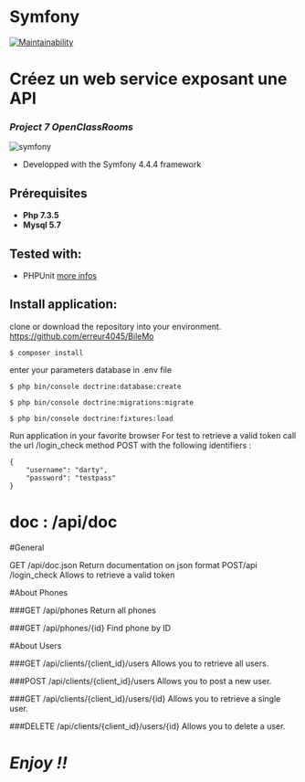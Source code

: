 # Symfony
[![Maintainability](https://api.codeclimate.com/v1/badges/770472da3b7b6b6cbbab/maintainability)](https://codeclimate.com/github/erreur4045/BileMo/maintainability)

Créez un web service exposant une API
==================================
### *Project 7 OpenClassRooms*

![symfony](https://d1pwix07io15pr.cloudfront.net/vd3200fdf32/images/logos/header-logo.svg)

* Developped with the Symfony 4.4.4 framework

## Prérequisites
* **Php 7.3.5**
* **Mysql 5.7**

## Tested with:
- PHPUnit [more infos](https://phpunit.de/)

## Install application:
clone or download the repository into your environment. https://github.com/erreur4045/BileMo

```
$ composer install
```
enter your parameters database in .env file
```
$ php bin/console doctrine:database:create
```
```
$ php bin/console doctrine:migrations:migrate
```
```
$ php bin/console doctrine:fixtures:load
```

Run application in your favorite browser
For test to retrieve a valid token call the url /login_check method POST with the following identifiers :
```
{
	"username": "darty",
	"password": "testpass"
}
```

doc : /api/doc
==================================
#General

GET
​/api​/doc.json
Return documentation on json format
POST
​/api​/login_check
Allows to retrieve a valid token

#About Phones

###GET
​/api​/phones
Return all phones

###GET
​/api​/phones​/{id}
Find phone by ID

#About Users

###GET
​/api​/clients​/{client_id}​/users
Allows you to retrieve all users.

###POST
​/api​/clients​/{client_id}​/users
Allows you to post a new user.

###GET
​/api​/clients​/{client_id}​/users​/{id}
Allows you to retrieve a single user.

###DELETE
​/api​/clients​/{client_id}​/users​/{id}
Allows you to delete a user.

# *Enjoy !!*
